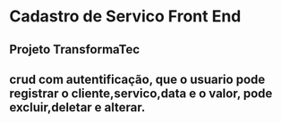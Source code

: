 # Cadastro de Servico Front End

## Projeto TransformaTec

## crud com autentificação, que o usuario pode registrar o cliente,servico,data e o valor, pode excluir,deletar e alterar.
